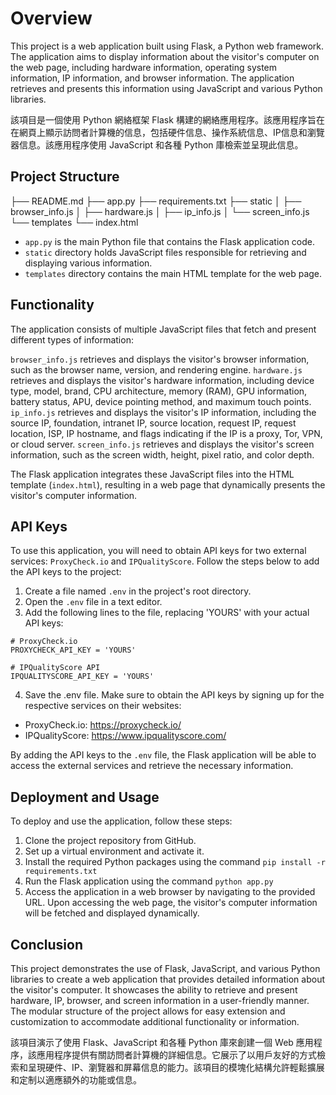
# Overview
This project is a web application built using Flask, a Python web framework. The application aims to display information about the visitor's computer on the web page, including hardware information, operating system information, IP information, and browser information. The application retrieves and presents this information using JavaScript and various Python libraries.

該項目是一個使用 Python 網絡框架 Flask 構建的網絡應用程序。該應用程序旨在在網頁上顯示訪問者計算機的信息，包括硬件信息、操作系統信息、IP信息和瀏覽器信息。該應用程序使用 JavaScript 和各種 Python 庫檢索並呈現此信息。


## Project Structure
├── README.md
├── app.py
├── requirements.txt
├── static
│   ├── browser_info.js
│   ├── hardware.js
│   ├── ip_info.js
│   └── screen_info.js
└── templates
    └── index.html


* `app.py` is the main Python file that contains the Flask application code.
* `static` directory holds JavaScript files responsible for retrieving and displaying various information.
* `templates` directory contains the main HTML template for the web page.


## Functionality
The application consists of multiple JavaScript files that fetch and present different types of information:

`browser_info.js` retrieves and displays the visitor's browser information, such as the browser name, version, and rendering engine.
`hardware.js` retrieves and displays the visitor's hardware information, including device type, model, brand, CPU architecture, memory (RAM), GPU information, battery status, APU, device pointing method, and maximum touch points.
`ip_info.js` retrieves and displays the visitor's IP information, including the source IP, foundation, intranet IP, source location, request IP, request location, ISP, IP hostname, and flags indicating if the IP is a proxy, Tor, VPN, or cloud server.
`screen_info.js` retrieves and displays the visitor's screen information, such as the screen width, height, pixel ratio, and color depth.

The Flask application integrates these JavaScript files into the HTML template (`index.html`), resulting in a web page that dynamically presents the visitor's computer information.


## API Keys
To use this application, you will need to obtain API keys for two external services: `ProxyCheck.io` and `IPQualityScore`. Follow the steps below to add the API keys to the project:

1. Create a file named `.env` in the project's root directory.
2. Open the `.env` file in a text editor.
3. Add the following lines to the file, replacing 'YOURS' with your actual API keys:

```
# ProxyCheck.io
PROXYCHECK_API_KEY = 'YOURS'

# IPQualityScore API
IPQUALITYSCORE_API_KEY = 'YOURS'
```

4. Save the .env file.
Make sure to obtain the API keys by signing up for the respective services on their websites:

* ProxyCheck.io: https://proxycheck.io/
* IPQualityScore: https://www.ipqualityscore.com/
  
By adding the API keys to the `.env` file, the Flask application will be able to access the external services and retrieve the necessary information.


## Deployment and Usage
To deploy and use the application, follow these steps:

1. Clone the project repository from GitHub.
2. Set up a virtual environment and activate it.
3. Install the required Python packages using the command `pip install -r requirements.txt`
4. Run the Flask application using the command `python app.py`
5. Access the application in a web browser by navigating to the provided URL.
Upon accessing the web page, the visitor's computer information will be fetched and displayed dynamically.



## Conclusion
This project demonstrates the use of Flask, JavaScript, and various Python libraries to create a web application that provides detailed information about the visitor's computer. It showcases the ability to retrieve and present hardware, IP, browser, and screen information in a user-friendly manner. The modular structure of the project allows for easy extension and customization to accommodate additional functionality or information.

該項目演示了使用 Flask、JavaScript 和各種 Python 庫來創建一個 Web 應用程序，該應用程序提供有關訪問者計算機的詳細信息。它展示了以用戶友好的方式檢索和呈現硬件、IP、瀏覽器和屏幕信息的能力。該項目的模塊化結構允許輕鬆擴展和定制以適應額外的功能或信息。
